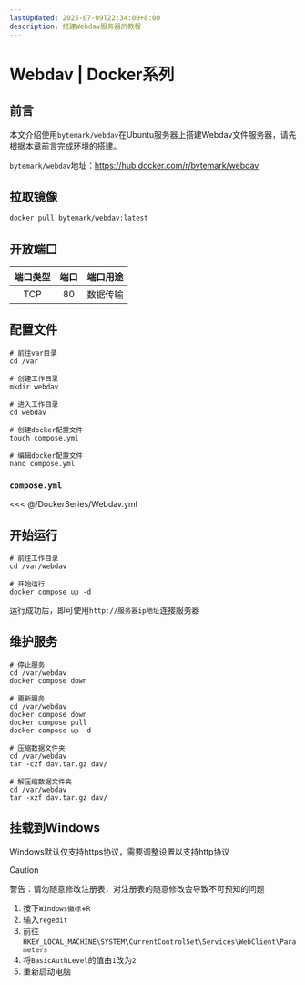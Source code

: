 ```yaml
---
lastUpdated: 2025-07-09T22:34:00+8:00
description: 搭建Webdav服务器的教程
---
```


# Webdav | Docker系列

## 前言

本文介绍使用`bytemark/webdav`在Ubuntu服务器上搭建Webdav文件服务器，请先根据本章前言完成环境的搭建。

`bytemark/webdav`地址：<https://hub.docker.com/r/bytemark/webdav>

## 拉取镜像

```bash
docker pull bytemark/webdav:latest
```

## 开放端口

| 端口类型 | 端口  | 端口用途 |
| :------: | :---: | :------: |
|   TCP    |  80   | 数据传输 |

## 配置文件

```shell
# 前往var目录
cd /var

# 创建工作目录
mkdir webdav

# 进入工作目录
cd webdav

# 创建docker配置文件
touch compose.yml

# 编辑docker配置文件
nano compose.yml
```

### `compose.yml`

<<< @/DockerSeries/Webdav.yml

## 开始运行

```shell
# 前往工作目录
cd /var/webdav

# 开始运行
docker compose up -d
```

运行成功后，即可使用`http://服务器ip地址`连接服务器

## 维护服务

```shell
# 停止服务
cd /var/webdav
docker compose down

# 更新服务
cd /var/webdav
docker compose down
docker compose pull
docker compose up -d

# 压缩数据文件夹
cd /var/webdav
tar -czf dav.tar.gz dav/

# 解压缩数据文件夹
cd /var/webdav
tar -xzf dav.tar.gz dav/
```

## 挂载到Windows

Windows默认仅支持https协议，需要调整设置以支持http协议

> [!CAUTION]
> 警告：请勿随意修改注册表，对注册表的随意修改会导致不可预知的问题

1. 按下`Windows徽标`+`R`
2. 输入`regedit`
3. 前往`HKEY_LOCAL_MACHINE\SYSTEM\CurrentControlSet\Services\WebClient\Parameters`
4. 将`BasicAuthLevel`的值由`1`改为`2`
5. 重新启动电脑
